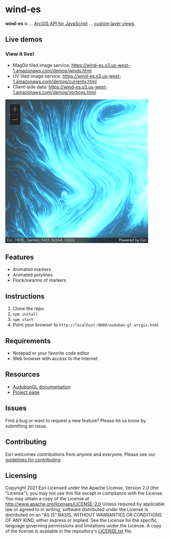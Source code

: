 # wind-es

**wind-es** is ... [ArcGIS API for JavaScript](https://developers.arcgis.com/javascript/latest/) ... [custom layer views](https://developers.arcgis.com/javascript/latest/sample-code/custom-gl-visuals/).

## Live demos

### View it live!

- MagDir tiled image service: https://wind-es.s3.us-west-1.amazonaws.com/demos/winds.html
- UV tiled image service: https://wind-es.s3.us-west-1.amazonaws.com/demos/currents.html
- Client-side data: https://wind-es.s3.us-west-1.amazonaws.com/demos/vortices.html

![App](screenshot.png)

## Features

* Animated markers
* Animated polylines
* Flock/swarms of markers

## Instructions

1. Clone the repo.
2. `npm install`
3. `npm start`
4. Point your browser to `http://localhost:9000/audubon-gl-arcgis.html`

## Requirements

* Notepad or your favorite code editor
* Web browser with access to the Internet

## Resources

* [AudubonGL documentation](https://audubon-gl.s3-us-west-1.amazonaws.com/docs/index.html)
* [Project page](https://audubon-gl.s3-us-west-1.amazonaws.com/super-secret-page.html)

## Issues

Find a bug or want to request a new feature? Please let us know by submitting an issue.

## Contributing

Esri welcomes contributions from anyone and everyone. Please see our [guidelines for contributing](https://github.com/esri/contributing).

## Licensing

Copyright 2021 Esri
Licensed under the Apache License, Version 2.0 (the "License");
you may not use this file except in compliance with the License.
You may obtain a copy of the License at
http://www.apache.org/licenses/LICENSE-2.0
Unless required by applicable law or agreed to in writing, software
distributed under the License is distributed on an "AS IS" BASIS,
WITHOUT WARRANTIES OR CONDITIONS OF ANY KIND, either express or implied.
See the License for the specific language governing permissions and
limitations under the License.
A copy of the license is available in the repository's [LICENSE.txt](https://github.com/ddamicoesri/audubon-gl/blob/main/LICENSE.txt) file.